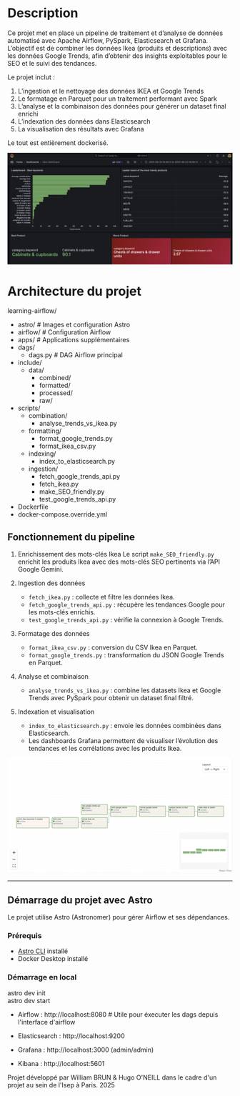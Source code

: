 # Description

Ce projet met en place un pipeline de traitement et d’analyse de données automatisé avec Apache Airflow, PySpark, Elasticsearch et Grafana.
L’objectif est de combiner les données Ikea (produits et descriptions) avec les données Google Trends, afin d’obtenir des insights exploitables pour le SEO et le suivi des tendances.

Le projet inclut :
1. L’ingestion et le nettoyage des données IKEA et Google Trends
2. Le formatage en Parquet pour un traitement performant avec Spark
3. L’analyse et la combinaison des données pour générer un dataset final enrichi
4. L’indexation des données dans Elasticsearch
5. La visualisation des résultats avec Grafana

Le tout est entièrement dockerisé.

![Visualisation Grafana des données de la solution](docs/images/Grafana.png)

# Architecture du projet

learning-airflow/
- astro/                 # Images et configuration Astro
- airflow/               # Configuration Airflow
- apps/                  # Applications supplémentaires
- dags/
  - dags.py              # DAG Airflow principal
- include/
  - data/
    - combined/
    - formatted/
    - processed/
    - raw/
- scripts/
  - combination/
    - analyse_trends_vs_ikea.py
  - formatting/
    - format_google_trends.py
    - format_ikea_csv.py
  - indexing/
    - index_to_elasticsearch.py
  - ingestion/
    - fetch_google_trends_api.py
    - fetch_ikea.py
    - make_SEO_friendly.py
    - test_google_trends_api.py
- Dockerfile
- docker-compose.override.yml


## Fonctionnement du pipeline

1. Enrichissement des mots-clés Ikea 
   Le script `make_SEO_friendly.py` enrichit les produits Ikea avec des mots-clés SEO pertinents via l’API Google Gemini.

2. Ingestion des données
   - `fetch_ikea.py` : collecte et filtre les données Ikea.  
   - `fetch_google_trends_api.py` : récupère les tendances Google pour les mots-clés enrichis.  
   - `test_google_trends_api.py` : vérifie la connexion à Google Trends.

3. Formatage des données
   - `format_ikea_csv.py` : conversion du CSV Ikea en Parquet.  
   - `format_google_trends.py` : transformation du JSON Google Trends en Parquet.

4. Analyse et combinaison
   - `analyse_trends_vs_ikea.py` : combine les datasets Ikea et Google Trends avec PySpark pour obtenir un dataset final filtré.

5. Indexation et visualisation
   - `index_to_elasticsearch.py` : envoie les données combinées dans Elasticsearch.  
   - Les dashboards Grafana permettent de visualiser l’évolution des tendances et les corrélations avec les produits Ikea.

![Pipeline IKEA Trends](docs/images/Airflow.png)

---

## Démarrage du projet avec Astro

Le projet utilise Astro (Astronomer) pour gérer Airflow et ses dépendances.  

### Prérequis
- [Astro CLI](https://www.astronomer.io/docs/astro/cli-installation) installé
- Docker Desktop installé 

### Démarrage en local

astro dev init </br>
astro dev start </br>

- Airflow : http://localhost:8080  # Utile pour éxecuter les dags depuis l'interface d'airflow

- Elasticsearch : http://localhost:9200

- Grafana : http://localhost:3000 (admin/admin)

- Kibana : http://localhost:5601

Projet développé par William BRUN & Hugo O'NEILL dans le cadre d'un projet au sein de l'Isep à Paris. 2025
